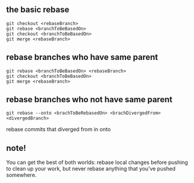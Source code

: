 ## the basic rebase

```
git checkout <rebaseBranch>
git rebase <branchToBeBasedOn>
git checkout <branchToBeBasedOn>
git merge <rebaseBranch>
```

## rebase branches who have same parent

```
git rebase <branchToBeBasedOn> <rebaseBranch>
git checkout <branchToBeBasedOn>
git merge <rebaseBranch>
```
## rebase branches who not have same parent

```
git rebase --onto <brachToBeRebasedOn> <brachDivergedFrom> <divergedBranch>
```

rebase commits that diverged from <brachDivergedFrom> in <divergedBranch> onto <branchToBeRebaseOn>

## note!

You can get the best of both worlds: rebase local changes before pushing to clean up your work, but never rebase anything that you’ve pushed somewhere.